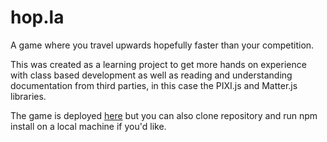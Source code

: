 # hop.la

A game where you travel upwards hopefully faster than your competition.

This was created as a learning project to get more hands on experience with class based development as well as reading and understanding documentation from third parties, in this case the PIXI.js and Matter.js libraries.

The game is deployed [here](https://hopla.vercel.app/) but you can also clone repository and run npm install on a local machine if you'd like.

